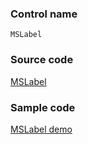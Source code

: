 ### Control name

`MSLabel`

### Source code

[MSLabel](https://github.com/microsoft/fluentui-apple/blob/master/ios/FluentUI/Controls/MSLabel.swift)

### Sample code

[MSLabel demo](https://github.com/microsoft/fluentui-apple/blob/master/ios/FluentUI.Demo/FluentUI.Demo/Demos/MSLabelDemoController.swift)
